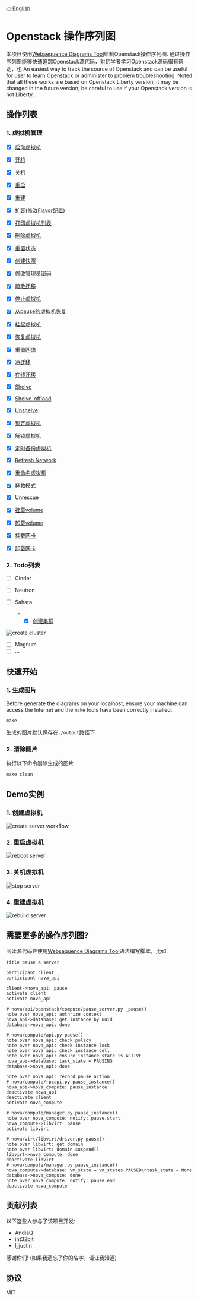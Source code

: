 [👉English](./README.md)

# Openstack 操作序列图

本项目使用[Websequence Diagrams Tool](https://www.websequencediagrams.com/)绘制Openstack操作序列图. 通过操作序列图能够快速追踪Openstack源代码，对初学者学习Openstack源码很有帮助，也 An easiest way to track the source of Openstack and can be useful for user to learn Openstack or administer to problem troubleshooting. Noted that all these works are based on Openstack Liberty version, it may be changed in the future version, be careful to use if your Openstack version is not Liberty.

## 操作列表

### 1. 虚拟机管理

- [x] [启动虚拟机](https://raw.githubusercontent.com/int32bit/openstack-workflow/master/output/nova/create.png)
- [x] [开机](https://raw.githubusercontent.com/int32bit/openstack-workflow/master/output/nova/start.png)
- [x] [关机](https://raw.githubusercontent.com/int32bit/openstack-workflow/master/output/nova/stop.png)
- [x] [重启](https://raw.githubusercontent.com/int32bit/openstack-workflow/master/output/nova/reboot.png)
- [x] [重建](https://raw.githubusercontent.com/int32bit/openstack-workflow/master/output/nova/rebuild.png)
- [x] [扩容(修改Flavor配置)](https://raw.githubusercontent.com/int32bit/openstack-workflow/master/output/nova/resize.png)
- [x] [打印虚拟机列表](https://raw.githubusercontent.com/int32bit/openstack-workflow/master/output/nova/list.png)
- [x] [删除虚拟机](https://raw.githubusercontent.com/int32bit/openstack-workflow/master/output/nova/delete.png)
- [x] [重置状态](https://raw.githubusercontent.com/int32bit/openstack-workflow/master/output/nova/reset_state.png)
- [x] [创建快照](https://raw.githubusercontent.com/int32bit/openstack-workflow/master/output/nova/snapshot.png)
- [x] [修改管理员密码](https://raw.githubusercontent.com/int32bit/openstack-workflow/master/output/nova/changePassword.png)
- [x] [疏散迁移](https://raw.githubusercontent.com/int32bit/openstack-workflow/master/output/nova/evacuate.png)
- [x] [停止虚拟机](https://raw.githubusercontent.com/int32bit/openstack-workflow/master/output/nova/pause.png)
- [x] [从pause的虚拟机恢复](https://raw.githubusercontent.com/int32bit/openstack-workflow/master/output/nova/unpause.png)
- [x] [挂起虚拟机](https://raw.githubusercontent.com/int32bit/openstack-workflow/master/output/nova/suspend.png)
- [x] [恢复虚拟机](https://raw.githubusercontent.com/int32bit/openstack-workflow/master/output/nova/resume.png)
- [x] [重置网络](https://raw.githubusercontent.com/int32bit/openstack-workflow/master/output/nova/reset_network.png)
- [x] [冷迁移](https://raw.githubusercontent.com/int32bit/openstack-workflow/master/output/nova/migrate.png)
- [x] [在线迁移](https://raw.githubusercontent.com/int32bit/openstack-workflow/master/output/nova/live_migrate.png)
- [x] [Shelve](https://raw.githubusercontent.com/int32bit/openstack-workflow/master/output/nova/shelve.png)
- [x] [Shelve-offload](https://raw.githubusercontent.com/int32bit/openstack-workflow/master/output/nova/shelve_offload.png)
- [x] [Unshelve](https://raw.githubusercontent.com/int32bit/openstack-workflow/master/output/nova/unshelve.png)
- [x] [锁定虚拟机](https://raw.githubusercontent.com/int32bit/openstack-workflow/master/output/nova/lock.png)
- [x] [解锁虚拟机](https://raw.githubusercontent.com/int32bit/openstack-workflow/master/output/nova/unlock.png)
- [x] [定时备份虚拟机](https://raw.githubusercontent.com/int32bit/openstack-workflow/master/output/nova/backup.png)
- [x] [Refresh Network](https://raw.githubusercontent.com/int32bit/openstack-workflow/master/output/nova/reset_network.png)
- [x] [重命名虚拟机](https://raw.githubusercontent.com/int32bit/openstack-workflow/master/output/nova/rename.png)
- [x] [拯救模式](https://raw.githubusercontent.com/int32bit/openstack-workflow/master/output/nova/rescue.png)
- [x] [Unrescue](https://raw.githubusercontent.com/int32bit/openstack-workflow/master/output/nova/unrescue.png)
- [x] [挂载volume](https://raw.githubusercontent.com/int32bit/openstack-workflow/master/output/nova/volume_attach.png)
- [x] [卸载volume](https://raw.githubusercontent.com/int32bit/openstack-workflow/master/output/nova/volume-detach.png)
- [x] [挂载网卡](https://raw.githubusercontent.com/int32bit/openstack-workflow/master/output/nova/interface-attach.png)
- [x] [卸载网卡](https://raw.githubusercontent.com/int32bit/openstack-workflow/master/output/nova/interface-detach.png)


### 2. Todo列表

- [ ] Cinder
- [ ] Neutron
- [ ] Sahara

    * - [x] [创建集群](https://raw.githubusercontent.com/int32bit/openstack-workflow/master/output/sahara/create_cluster.png)

![create cluster](https://raw.githubusercontent.com/int32bit/openstack-workflow/master/output/sahara/create_cluster.png)

- [ ] Magnum
- [ ] ...

## 快速开始


### 1. 生成图片

Before generate the diagrams on your localhost, ensure your machine can access the Internet and the `make` tools hava been correctly installed.

```
make
```

生成的图片默认保存在`./output`路径下.

### 2. 清除图片

执行以下命令删除生成的图片

```
make clean
```


## Demo实例

### 1. 创建虚拟机

![create server workflow](output/nova/create.png)

### 2. 重启虚拟机

 
![reboot server](output/nova/reboot.png)

### 3. 关机虚拟机

![stop server](output/nova/stop.png)

### 4. 重建虚拟机

![rebuild server](output/nova/rebuild.png)


## 需要更多的操作序列图?

阅读源代码并使用[Websequence Diagrams Tool](https://www.websequencediagrams.com/)语法编写脚本，比如:

```
title pause a server

participant client
participant nova_api

client->nova_api: pause
activate client
activate nova_api

# nova/api/openstack/compute/pause_server.py _pause()
note over nova_api: authrize context
nova_api->database: get instance by uuid
database->nova_api: done

# nova/compute/api.py pause()
note over nova_api: check policy
note over nova_api: check instance lock
note over nova_api: check instance cell
note over nova_api: ensure instance state is ACTIVE
nova_api->database: task_state = PAUSING
database->nova_api: done

note over nova_api: record pause action
# nova/compute/rpcapi.py pause_instance()
nova_api->nova_compute: pause_instance
deactivate nova_api
deactivate client
activate nova_compute

# nova/compute/manager.py pause_instance()
note over nova_compute: notify: pause.start
nova_compute->libvirt: pause
activate libvirt

# nova/virt/libvirt/driver.py pause()
note over libvirt: get domain
note over libvirt: domain.suspend()
libvirt->nova_compute: done
deactivate libvirt
# nova/compute/manager.py pause_instance()
nova_compute->database: vm_state = vm_states.PAUSED\ntask_state = None
database->nova_compute: done
note over nova_compute: notify: pause.end
deactivate nova_compute
```

## 贡献列表

以下这些人参与了该项目开发:

* AndiaQ
* int32bit
* ljjjustin

感谢你们! (如果我遗忘了你的名字，请让我知道)

## 协议

MIT

